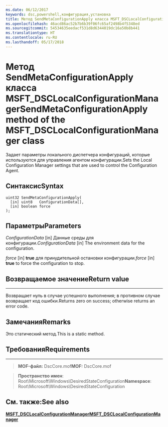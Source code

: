 ```yaml
---
ms.date: 06/12/2017
keywords: dsc,powershell,конфигурация,установка
title: Метод SendMetaConfigurationApply класса MSFT_DSCLocalConfigurationManager
ms.openlocfilehash: 46acd86ac52b7b6b39f06fc65af2498b4f5348ed
ms.sourcegitcommit: 54534635eedacf531d8d6344019dc16a50b8b441
ms.translationtype: HT
ms.contentlocale: ru-RU
ms.lasthandoff: 05/17/2018
---
```

# <a name="sendmetaconfigurationapply-method-of-the-msftdsclocalconfigurationmanager-class"></a><span data-ttu-id="4a0cc-103">Метод SendMetaConfigurationApply класса MSFT_DSCLocalConfigurationManager</span><span class="sxs-lookup"><span data-stu-id="4a0cc-103">SendMetaConfigurationApply method of the MSFT_DSCLocalConfigurationManager class</span></span>

<span data-ttu-id="4a0cc-104">Задает параметры локального диспетчера конфигураций, которые используются для управления агентом конфигурации.</span><span class="sxs-lookup"><span data-stu-id="4a0cc-104">Sets the Local Configuration Manager settings that are used to control the Configuration Agent.</span></span>

<a name="syntax"></a><span data-ttu-id="4a0cc-105">Синтаксис</span><span class="sxs-lookup"><span data-stu-id="4a0cc-105">Syntax</span></span>
------

```mof
uint32 SendMetaConfigurationApply(
  [in] uint8   ConfigurationData[],
  [in] boolean force
);
```

<a name="parameters"></a><span data-ttu-id="4a0cc-106">Параметры</span><span class="sxs-lookup"><span data-stu-id="4a0cc-106">Parameters</span></span>
----------

<span data-ttu-id="4a0cc-107">*ConfigurationData* \[in\] Данные среды для конфигурации.</span><span class="sxs-lookup"><span data-stu-id="4a0cc-107">*ConfigurationData* \[in\] The environment data for the configuration.</span></span>

<span data-ttu-id="4a0cc-108">*force* \[in\] **true** для принудительной остановки конфигурации.</span><span class="sxs-lookup"><span data-stu-id="4a0cc-108">*force* \[in\] **true** to force the configuration to stop.</span></span>

## <a name="return-value"></a><span data-ttu-id="4a0cc-109">Возвращаемое значение</span><span class="sxs-lookup"><span data-stu-id="4a0cc-109">Return value</span></span>
------------

<span data-ttu-id="4a0cc-110">Возвращает нуль в случае успешного выполнения; в противном случае возвращает код ошибки.</span><span class="sxs-lookup"><span data-stu-id="4a0cc-110">Returns zero on success; otherwise returns an error code.</span></span>

## <a name="remarks"></a><span data-ttu-id="4a0cc-111">Замечания</span><span class="sxs-lookup"><span data-stu-id="4a0cc-111">Remarks</span></span>

<span data-ttu-id="4a0cc-112">Это статический метод.</span><span class="sxs-lookup"><span data-stu-id="4a0cc-112">This is a static method.</span></span>

## <a name="requirements"></a><span data-ttu-id="4a0cc-113">Требования</span><span class="sxs-lookup"><span data-stu-id="4a0cc-113">Requirements</span></span>
------------
><span data-ttu-id="4a0cc-114">**MOF-файл:** DscCore.mof</span><span class="sxs-lookup"><span data-stu-id="4a0cc-114">**MOF:** DscCore.mof</span></span>

><span data-ttu-id="4a0cc-115">**Пространство имен**: Root\Microsoft\Windows\DesiredStateConfiguration</span><span class="sxs-lookup"><span data-stu-id="4a0cc-115">**Namespace**: Root\Microsoft\Windows\DesiredStateConfiguration</span></span>


## <a name="see-also"></a><span data-ttu-id="4a0cc-116">См. также:</span><span class="sxs-lookup"><span data-stu-id="4a0cc-116">See also</span></span>


[<span data-ttu-id="4a0cc-117">**MSFT_DSCLocalConfigurationManager**</span><span class="sxs-lookup"><span data-stu-id="4a0cc-117">**MSFT_DSCLocalConfigurationManager**</span></span>](msft-dsclocalconfigurationmanager.md)